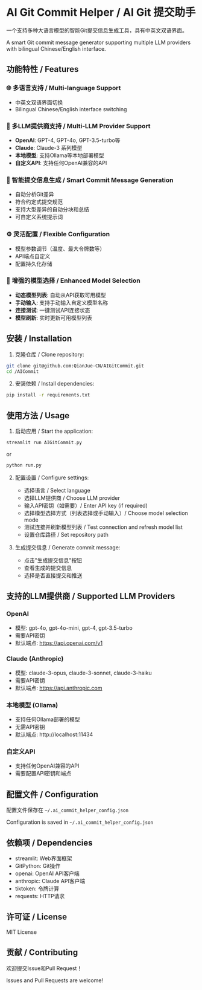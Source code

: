 # AI Git Commit Helper / AI Git 提交助手

一个支持多种大语言模型的智能Git提交信息生成工具，具有中英文双语界面。

A smart Git commit message generator supporting multiple LLM providers with bilingual Chinese/English interface.

## 功能特性 / Features

### 🌐 多语言支持 / Multi-language Support
- 中英文双语界面切换
- Bilingual Chinese/English interface switching

### 🤖 多LLM提供商支持 / Multi-LLM Provider Support
- **OpenAI**: GPT-4, GPT-4o, GPT-3.5-turbo等
- **Claude**: Claude-3 系列模型
- **本地模型**: 支持Ollama等本地部署模型
- **自定义API**: 支持任何OpenAI兼容的API

### 📝 智能提交信息生成 / Smart Commit Message Generation
- 自动分析Git差异
- 符合约定式提交规范
- 支持大型差异的自动分块和总结
- 可自定义系统提示词

### ⚙️ 灵活配置 / Flexible Configuration
- 模型参数调节（温度、最大令牌数等）
- API端点自定义
- 配置持久化存储

### 🔧 增强的模型选择 / Enhanced Model Selection
- **动态模型列表**: 自动从API获取可用模型
- **手动输入**: 支持手动输入自定义模型名称
- **连接测试**: 一键测试API连接状态
- **模型刷新**: 实时更新可用模型列表

## 安装 / Installation

1. 克隆仓库 / Clone repository:
```bash
git clone git@github.com:QianJue-CN/AIGitCommit.git
cd /AICommit
```

2. 安装依赖 / Install dependencies:
```bash
pip install -r requirements.txt
```

## 使用方法 / Usage

1. 启动应用 / Start the application:
```bash
streamlit run AIGitCommit.py
```
or
```bash
python run.py
```

2. 配置设置 / Configure settings:
   - 选择语言 / Select language
   - 选择LLM提供商 / Choose LLM provider
   - 输入API密钥（如需要）/ Enter API key (if required)
   - 选择模型选择方式（列表选择或手动输入）/ Choose model selection mode
   - 测试连接并刷新模型列表 / Test connection and refresh model list
   - 设置仓库路径 / Set repository path

3. 生成提交信息 / Generate commit message:
   - 点击"生成提交信息"按钮
   - 查看生成的提交信息
   - 选择是否直接提交和推送

## 支持的LLM提供商 / Supported LLM Providers

### OpenAI
- 模型: gpt-4o, gpt-4o-mini, gpt-4, gpt-3.5-turbo
- 需要API密钥
- 默认端点: https://api.openai.com/v1

### Claude (Anthropic)
- 模型: claude-3-opus, claude-3-sonnet, claude-3-haiku
- 需要API密钥
- 默认端点: https://api.anthropic.com

### 本地模型 (Ollama)
- 支持任何Ollama部署的模型
- 无需API密钥
- 默认端点: http://localhost:11434

### 自定义API
- 支持任何OpenAI兼容的API
- 需要配置API密钥和端点

## 配置文件 / Configuration

配置文件保存在 `~/.ai_commit_helper_config.json`

Configuration is saved in `~/.ai_commit_helper_config.json`

## 依赖项 / Dependencies

- streamlit: Web界面框架
- GitPython: Git操作
- openai: OpenAI API客户端
- anthropic: Claude API客户端
- tiktoken: 令牌计算
- requests: HTTP请求

## 许可证 / License

MIT License

## 贡献 / Contributing

欢迎提交Issue和Pull Request！

Issues and Pull Requests are welcome!
